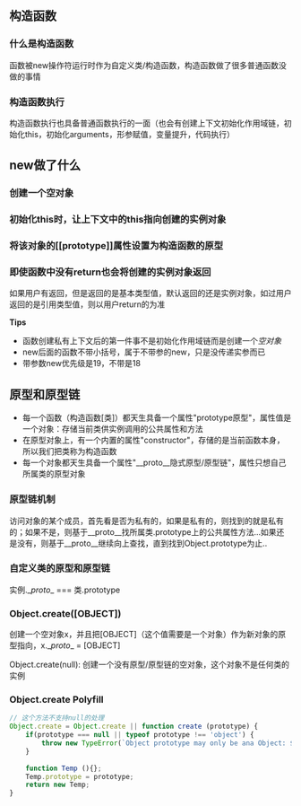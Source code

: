 ## 构造函数

### 什么是构造函数

函数被new操作符运行时作为自定义类/构造函数，构造函数做了很多普通函数没做的事情

### 构造函数执行

构造函数执行也具备普通函数执行的一面（也会有创建上下文初始化作用域链，初始化this，初始化arguments，形参赋值，变量提升，代码执行）



## new做了什么

### 创建一个空对象

### 初始化this时，让上下文中的this指向创建的实例对象

### 将该对象的\[[prototype]]属性设置为构造函数的原型

### 即使函数中没有return也会将创建的实例对象返回

如果用户有返回，但是返回的是基本类型值，默认返回的还是实例对象，如过用户返回的是引用类型值，则以用户return的为准

**Tips**

- 函数创建私有上下文后的第一件事不是初始化作用域链而是创建一个*空对象*
- new后面的函数不带小括号，属于不带参的new，只是没传递实参而已
- 带参数new优先级是19，不带是18



## 原型和原型链

- 每一个函数（构造函数[类]）都天生具备一个属性"prototype原型"，属性值是一个对象：存储当前类供实例调用的公共属性和方法
- 在原型对象上，有一个内置的属性"constructor"，存储的是当前函数本身，所以我们把类称为构造函数
- 每一个对象都天生具备一个属性"\__proto__隐式原型/原型链"，属性只想自己所属类的原型对象

### 原型链机制

访问对象的某个成员，首先看是否为私有的，如果是私有的，则找到的就是私有的；如果不是，则基于\__proto__找所属类.prototype上的公共属性方法...如果还是没有，则基于\__proto__继续向上查找，直到找到Object.prototype为止..

### 自定义类的原型和原型链

实例.\__proto__  === 类.prototype

### Object.create([OBJECT])

创建一个空对象x，并且把[OBJECT]（这个值需要是一个对象）作为新对象的原型指向，x.\__proto__ = [OBJECT]

Object.create(null): 创建一个没有原型/原型链的空对象，这个对象不是任何类的实例

### Object.create Polyfill

```javascript
// 这个方法不支持null的处理
Object.create = Object.create || function create (prototype) {
    if(prototype === null || typeof prototype !== 'object') {
        throw new TypeError(`Object prototype may only be ana Object: ${prototype}`)
    }
    
    function Temp (){};
    Temp.prototype = prototype;
    return new Temp;
}
```









